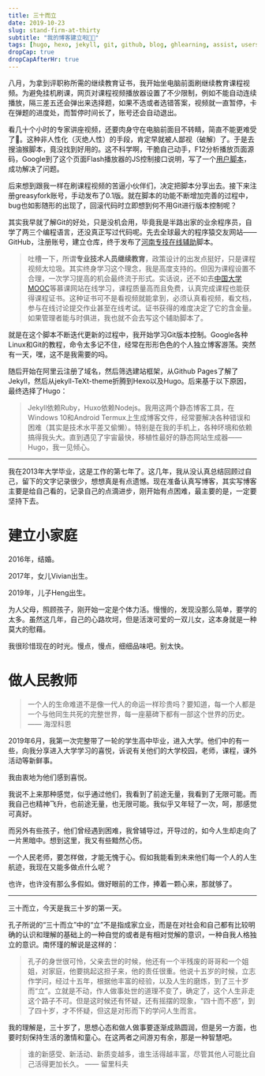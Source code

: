```yaml
---
title: 三十而立
date: 2019-10-23
slug: stand-firm-at-thirty
subtitle: "我的博客建立啦🎉📢"
tags: [hugo, hexo, jekyll, git, github, blog, ghlearning, assist, userscript]
dropCap: true
dropCapAfterHr: true
---
```


八月，为拿到评职称所需的继续教育证书，我开始坐电脑前面刷继续教育课程视频。为避免挂机刷课，网页对课程视频播放器设置了不少限制，例如不能自动连续播放，隔三差五还会弹出来选择题，如果不选或者选错答案，视频就一直暂停，卡在弹题的进度处，而暂停时间长了，账号还会自动退出。

看几十个小时的专家讲座视频，还要肉身守在电脑前面目不转睛，简直不能更难受了😤。这种非人性化（灭绝人性）的手段，肯定早就被人鄙视（破解）了。于是去搜油猴脚本，竟没找到好用的。这不科学啊，干脆自己动手，F12分析播放页面源码，Google到了这个页面Flash播放器的JS控制接口说明，写了一个[用户脚本](/tech/ghlearning-assist/)，成功解决了问题。

后来想到跟我一样在刷课程视频的苦逼小伙伴们，决定把脚本分享出去。接下来注册greasyfork账号，手动发布了0.1版。就在脚本的功能不断增加完善的过程中，bug也如影随形的出现了，回滚代码时立即想到何不用Git进行版本控制呢？<!--more-->

其实我早就了解Git的好处，只是没机会用，毕竟我是半路出家的业余程序员，自学了两三个编程语言，还没真正写过代码呢。先去全球最大的程序猿交友网站——GitHub，注册账号，建立仓库，终于发布了[河南专技在线辅助][hnzjzx]脚本。

> 吐槽一下，所谓**专业技术人员继续教育**，政策设计的出发点挺好，只是课程视频太垃圾。其实终身学习这个理念，我是高度支持的。但因为课程设置不合理，一次学习提高的机会最终流于形式。实话说，还不如去[中国大学MOOC][MOOC]等慕课网站在线学习，课程质量高而且免费，认真完成课程也能获得课程证书。这种证书可不是看视频就能拿到，必须认真看视频，看文档，参与在线讨论提交作业甚至在线考试。证书获得的难度决定了它的含金量。如果管理者能与时俱进，我也就不会去写这个辅助脚本了。

就是在这个脚本不断迭代更新的过程中，我开始学习Git版本控制。Google各种Linux和Git的教程，命令太多记不住，经常在形形色色的个人独立博客游荡。突然有一天，嘿，这不是我需要的吗。

随后开始在阿里云注册了域名，然后筛选建站框架，从Github Pages了解了Jekyll，然后从jekyll-TeXt-theme折腾到Hexo以及Hugo。后来基于以下原因，最终选择了Hugo：

> Jekyll依赖Ruby，Huxo依赖Nodejs。我用这两个静态博客工具，在Windows 10和Android Termux上生成博客文件，经常要解决各种错误和困难（其实是技术水平差又偷懒）。特别是在我的手机上，各种环境和依赖搞得我头大。直到遇见了宇宙最快，移植性最好的静态网站生成器——Hugo，我一见倾心。

---

我在2013年大学毕业，这是工作的第七年了。这几年，我从没认真总结回顾过自己，留下的文字记录很少，想想真是有点遗憾。现在准备认真写博客，其实写博客主要是给自己看的，记录自己的点滴进步，刚开始有点困难，最主要的是，一定要坚持下去。

# 建立小家庭

2016年，结婚。

2017年，女儿Vivian出生。

2019年，儿子Heng出生。

为人父母，照顾孩子，刚开始一定是个体力活。慢慢的，发现没那么简单，要学的太多。虽然这几年，自己的心路坎坷，但是活泼可爱的一双儿女，这本身就是一种莫大的慰藉。

我很珍惜现在的时光。慢点，慢点，细细品味吧。别太快。

# 做人民教师

>  一个人的生命难道不是像一代人的命运一样珍贵吗？要知道，每一个人都是一个与他同生共死的完整世界，每一座墓碑下都有一部这个世界的历史。 —— 海涅科恩 

2019年6月，我第一次完整带了一轮的学生高中毕业，进入大学。他们中的有一些，向我分享进入大学学习的喜悦，诉说有关他们的大学校园，老师，课程，课外活动等新鲜事。

我由衷地为他们感到喜悦。

我说不上来那种感觉，似乎通过他们，我看到了前途无量，我看到了无限可能。而我自己也精神飞升，也前途无量，也无限可能。我似乎又年轻了一次，呵，那感觉可真好。

而另外有些孩子，他们曾经遇到困难，我曾辅导过，开导过的，如今人生却走向了一片黑暗中。想到这里，我又有些黯然心伤。

一个人民老师，要怎样做，才能无愧于心。假如我能看到未来他们每一个人的人生航迹，我现在又能多做点什么呢？

也许，也许没有那么多假如。做好眼前的工作，捧着一颗心来，那就够了。

---

三十而立，今天是我三十岁的第一天。

孔子所说的“三十而立”中的“立”不是指成家立业，而是在对社会和自己都有比较明确的认识和理解的基础上的一种自觉的或者是有相对觉解的意识，一种自我人格独立的意识。南怀瑾的解说是这样的：

> 孔子的身世很可怜，父亲去世的时候，他还有一个半残废的哥哥和一个姐姐，对家庭，他要挑起这担子来，他的责任很重。他说十五岁的时候，立志作学问，经过十五年，根据他丰富的经验，以及人生的磨炼，到了三十岁而“立”。立就是不动，作人做事处世的道理不变了，确定了，这个人生非走这个路子不可。但是这时候还有怀疑，还有摇摆的现象，“四十而不惑”，到了四十岁，才不怀疑，但这是对形而下的学问人生而言。 

我的理解是，三十岁了，思想心态和做人做事要逐渐成熟圆润，但是另一方面，也要时刻保持生活的激情和童心。在这两者之间游刃有余，那是一种智慧吧。

> 谁的新感受、新活动、新质变越多，谁生活得越丰富，尽管其他人可能比自己活得更加长久。 —— 留里科夫

[hnzjzx]: https://greasyfork.org/zh-CN/scripts/389705-河南专技在线辅助	"河南专技在线"
[MOOC]:  https://www.icourse163.org/	"中国大学MOOC"
